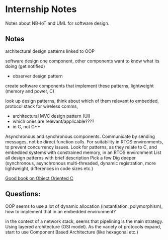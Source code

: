 # Internship Notes

Notes about NB-IoT and UML for software design.

## Notes

architectural design patterns
linked to OOP

software design
one component, other components want to know what its doing (get notified)
- observer design pattern

create software components that implement these patterns, lightweight (memory and power, C)

look up design patterns, think about which of them relevant to embedded, protocol stack for wireless comms,
- architectural MVC design pattern (UI)
- which ones are relevant/applicable????
- in C, not C++

Asynchronous and synchronous components.
Communicate by sending messages, not be direct function calls. For suitability in RTOS environments, to prevent concurrency issues.
Look for patterns, as they relate to C, and embedded systems with constrained memory, in an RTOS environment
List all design patterns with brief description
Pick a few
Dig deeper (synchronous, asynchronous multi-threaded, dynamic registration, more lightweight, differences in code sizes etc.)

[Good book on Object Oriented C](https://planetpdf.com/codecuts/pdfs/ooc.pdf)


## Questions:

OOP seems to use a lot of dynamic allocation (instantiation, polymorphism), how to implement that in an embedded environment?

in the context of a network stack, seems that pipelining is the main strategy. Using layered architecture (OSI model).
As the variety of protocols expand, start to use Component Based Architecture (like hexagonal etc.)